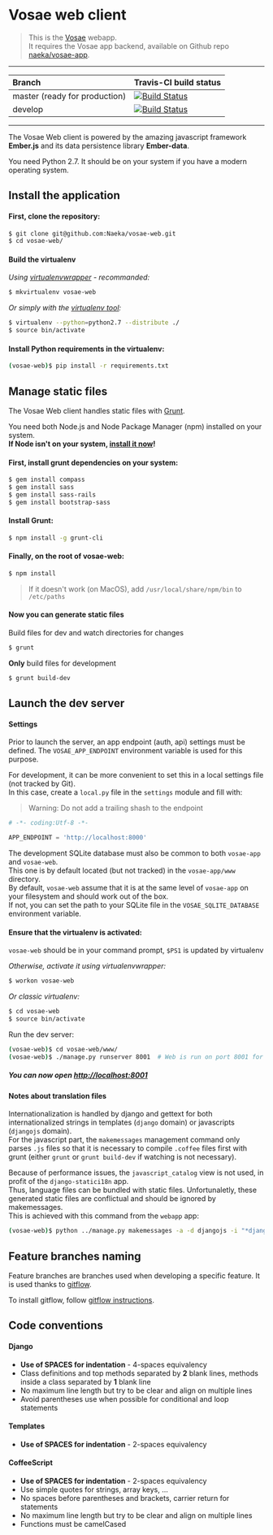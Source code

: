 # Vosae web client

> This is the [Vosae](https://www.vosae.com/) webapp.  
> It requires the Vosae app backend, available on Github repo [naeka/vosae-app](https://github.com/Naeka/vosae-app/).

---

| Branch | Travis-CI build status |
| :--- | --- |
| master (ready for production) | [![Build Status](https://travis-ci.org/Naeka/vosae-web.png?branch=master)](https://travis-ci.org/Naeka/vosae-web) |
| develop | [![Build Status](https://travis-ci.org/Naeka/vosae-web.png?branch=develop)](https://travis-ci.org/Naeka/vosae-web) |

---

The Vosae Web client is powered by the amazing javascript framework **Ember.js** and its data persistence library **Ember-data**.


You need Python 2.7. It should be on your system if you have a modern operating system.


## Install the application

#### First, clone the repository:

```bash
$ git clone git@github.com:Naeka/vosae-web.git
$ cd vosae-web/
```

#### Build the virtualenv

*Using [virtualenvwrapper](http://virtualenvwrapper.readthedocs.org/) - recommanded:*

```bash
$ mkvirtualenv vosae-web
```

*Or simply with the [virtualenv tool](http://www.virtualenv.org/):*

```bash
$ virtualenv --python=python2.7 --distribute ./
$ source bin/activate
```

#### Install Python requirements **in the virtualenv**:

```bash
(vosae-web)$ pip install -r requirements.txt
```

    
## Manage static files

The Vosae Web client handles static files with [Grunt](http://gruntjs.com/).


You need both Node.js and Node Package Manager (npm) installed on your system.  
**If Node isn't on your system, [install it now](http://nodejs.org/download/)!**


#### First, install grunt dependencies on your system:

```bash
$ gem install compass
$ gem install sass
$ gem install sass-rails
$ gem install bootstrap-sass
```

#### Install Grunt:

```bash
$ npm install -g grunt-cli
```
    
#### Finally, on the root of vosae-web:

```bash
$ npm install
```
    
> If it doesn't work (on MacOS), add `/usr/local/share/npm/bin` to `/etc/paths`
    
    
#### Now you can generate static files
    
Build files for dev and watch directories for changes

```bash
$ grunt
```
    
**Only** build files for development

```bash
$ grunt build-dev
```



## Launch the dev server

#### Settings


Prior to launch the server, an app endpoint (auth, api) settings must be defined.
The `VOSAE_APP_ENDPOINT` environment variable is used for this purpose.

For development, it can be more convenient to set this in a local settings file (not tracked by Git).  
In this case, create a `local.py` file in the `settings` module and fill with:

> Warning: Do not add a trailing shash to the endpoint

```python
# -*- coding:Utf-8 -*-

APP_ENDPOINT = 'http://localhost:8000'
```

The development SQLite database must also be common to both `vosae-app` and `vosae-web`.  
This one is by default located (but not tracked) in the `vosae-app/www` directory.  
By default, `vosae-web` assume that it is at the same level of `vosae-app` on your filesystem and should work out of the box.  
If not, you can set the path to your SQLite file in the `VOSAE_SQLITE_DATABASE` environment variable.


#### Ensure that the virtualenv is activated:

`vosae-web` should be in your command prompt, `$PS1` is updated by virtualenv

*Otherwise, activate it using virtualenvwrapper:*

```bash
$ workon vosae-web
```

*Or classic virtualenv:*

```bash
$ cd vosae-web
$ source bin/activate
```

Run the dev server:

```bash
(vosae-web)$ cd vosae-web/www/    
(vosae-web)$ ./manage.py runserver 8001  # Web is run on port 8001 for development
```


##### You can now open [http://localhost:8001](http://localhost:8001)


#### Notes about translation files
Internationalization is handled by django and gettext for both internationalized strings in templates (`django` domain) or javascripts (`djangojs` domain).  
For the javascript part, the `makemessages` management command only parses `.js` files so that it is necessary to compile `.coffee` files first with grunt (either `grunt` or `grunt build-dev` if watching is not necessary).

Because of performance issues, the `javascript_catalog` view is not used, in profit of the `django-statici18n` app.  
Thus, language files can be bundled with static files. Unfortunaletly, these generated static files are conflictual and should be ignored by makemessages.  
This is achieved with this command from the `webapp` app:
```bash
(vosae-web)$ python ../manage.py makemessages -a -d djangojs -i "*djangojs.js" -i "*locale-*.js"
```



## Feature branches naming 

Feature branches are branches used when developing a specific feature. It is used thanks to [gitflow](https://github.com/nvie/gitflow).

To install gitflow, follow [gitflow instructions](https://github.com/nvie/gitflow#installing-git-flow).


## Code conventions 

#### Django

*   **Use of SPACES for indentation** - 4-spaces equivalency
*   Class definitions and top methods separated by **2** blank lines, methods inside a class separated by **1** blank line
*   No maximum line length but try to be clear and align on multiple lines
*   Avoid parentheses use when possible for conditional and loop statements


#### Templates

*   **Use of SPACES for indentation** - 2-spaces equivalency


#### CoffeeScript

*   **Use of SPACES for indentation** - 2-spaces equivalency
*   Use simple quotes for strings, array keys, ...
*   No spaces before parentheses and brackets, carrier return for statements
*   No maximum line length but try to be clear and align on multiple lines
*   Functions must be camelCased
